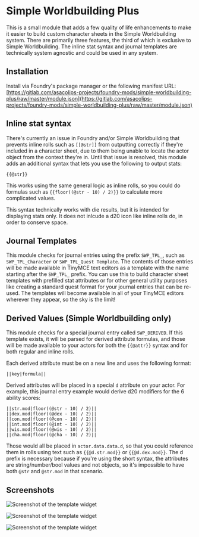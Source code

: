 # Simple Worldbuilding Plus

This is a small module that adds a few quality of life enhancements to make it easier to build custom character sheets in the Simple Worldbuilding system. There are primarily three features, the third of which is exclusive to Simple Worldbuilding. The inline stat syntax and journal templates are technically system agnostic and could be used in any system.

## Installation

Install via Foundry's package manager or the following manifest URL: [https://gitlab.com/asacolips-projects/foundry-mods/simple-worldbuilding-plus/raw/master/module.json](https://gitlab.com/asacolips-projects/foundry-mods/simple-worldbuilding-plus/raw/master/module.json)

## Inline stat syntax

There's currently an issue in Foundry and/or Simple Worldbuilding that prevents inline rolls such as `[[@str]]` from outputting correctly if they're included in a character sheet, due to them being unable to locate the actor object from the context they're in. Until that issue is resolved, this module adds an additional syntax that lets you use the following to output stats:

`{{@str}}`

This works using the same general logic as inline rolls, so you could do formulas such as `{{floor((@str - 10) / 2)}}` to calculate more complicated values.

This syntax technically works with die results, but it is intended for displaying stats only. It does not inlcude a d20 icon like inline rolls do, in order to conserve space.

## Journal Templates

This module checks for journal entries using the prefix `SWP_TPL_`, such as `SWP_TPL_Character` or `SWP_TPL_Quest Template`. The contents of those entries will be made available in TinyMCE text editors as a template with the name starting after the `SWP_TPL_` prefix. You can use this to build character sheet templates with prefilled stat attributes or for other general utility purposes like creating a standard quest format for your journal entries that can be re-used. The templates will become available in all of your TinyMCE editors wherever they appear, so the sky is the limit!

## Derived Values (Simple Worldbuilding only)

This module checks for a special journal entry called `SWP_DERIVED`. If this template exists, it will be parsed for derived attribute formulas, and those will be made available to your actors for both the `{{@attr}}` syntax and for both regular and inline rolls.

Each derived attribute must be on a new line and uses the following format:

`||key|formula||`

Derived attributes will be placed in a special `d` attribute on your actor. For example, this journal entry example would derive d20 modifiers for the 6 ability scores:

```
||str.mod|floor((@str - 10) / 2)||
||dex.mod|floor((@dex - 10) / 2)||
||con.mod|floor((@con - 10) / 2)||
||int.mod|floor((@int - 10) / 2)||
||wis.mod|floor((@wis - 10) / 2)||
||cha.mod|floor((@cha - 10) / 2)||
```

Those would all be placed in `actor.data.data.d`, so that you could reference them in rolls using text such as `{{@d.str.mod}}` or `{{@d.dex.mod}}`. The d prefix is necessary because if you're using the short syntax, the attributes are string/number/bool values and not objects, so it's impossible to have both `@str` and `@str.mod` in that scenario.

## Screenshots

![Screenshot of the template widget](https://mattsmithin.nyc3.digitaloceanspaces.com/assets/swp-templates.png)

![Screenshot of the template widget](https://mattsmithin.nyc3.digitaloceanspaces.com/assets/swp-templates-button.png)

![Screenshot of the template widget](https://mattsmithin.nyc3.digitaloceanspaces.com/assets/swp-template-widget.png)